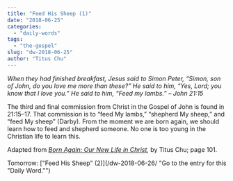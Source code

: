```yaml
---
title: "Feed His Sheep (1)"
date: "2018-06-25"
categories: 
  - "daily-words"
tags: 
  - "the-gospel"
slug: "dw-2018-06-25"
author: "Titus Chu"
---
```


_When they had finished breakfast, Jesus said to Simon Peter, “Simon, son of John, do you love me more than these?” He said to him, “Yes, Lord; you know that I love you.” He said to him, “Feed my lambs.”_ _– John 21:15_

The third and final commission from Christ in the Gospel of John is found in 21:15–17. That commission is to “feed My lambs,” “shepherd My sheep,” and “feed My sheep” (Darby). From the moment we are born again, we should learn how to feed and shepherd someone. No one is too young in the Christian life to learn this.

Adapted from _[Born Again: Our New Life in Christ](/book-born-again/ "Go to the listing for this book."),_ by Titus Chu; page 101.

Tomorrow: ["Feed His Sheep" (2)](/dw-2018-06-26/ "Go to the entry for this "Daily Word."")
